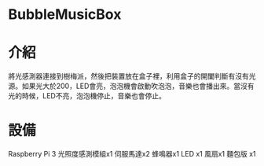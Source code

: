 # BubbleMusicBox
# 介紹
將光感測器連接到樹梅派，然後把裝置放在盒子裡，利用盒子的開闔判斷有沒有光源。如果光大於200，LED會亮，泡泡機會啟動吹泡泡，音樂也會播出來。當沒有光的時候，LED不亮，泡泡機停止，音樂也會停止。
# 設備
Raspberry Pi 3
光照度感測模組x1
伺服馬達x2
蜂鳴器x1
LED x1
風扇x1
麵包版 x1
